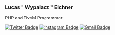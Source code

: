 ### Lucas " Wypalacz " Eichner

PHP and FiveM Programmer 

[![Twitter Badge](https://img.shields.io/badge/-@_acamil0_-00D69B?style=flat-square&labelColor=00DF91&logo=twitter&logoColor=white&link=https://twitter.com/eichnner)](https://twitter.com/eichnner) 
[![Instagram Badge](https://img.shields.io/badge/-Adenir-00D69B?style=flat-square&logo=Instagram&logoColor=white&link=https://instagram.com/eichnner)](https://instagram.com/eichnner) 
[![Gmail Badge](https://img.shields.io/badge/-adenir@grupom2a.org-00D69B?style=flat-square&logo=Gmail&logoColor=white&link=mailto:wypalaczrun@gmail.com)](mailto:wypalaczrun@gmail.com)
